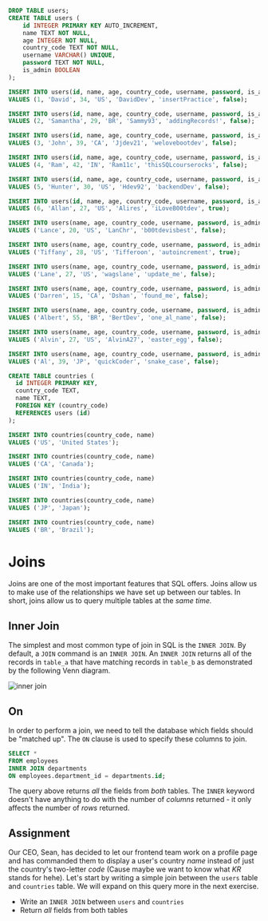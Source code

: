 ```sql
DROP TABLE users;
CREATE TABLE users (
    id INTEGER PRIMARY KEY AUTO_INCREMENT,
    name TEXT NOT NULL,
    age INTEGER NOT NULL,
    country_code TEXT NOT NULL,
    username VARCHAR() UNIQUE,
    password TEXT NOT NULL,
    is_admin BOOLEAN
);

INSERT INTO users(id, name, age, country_code, username, password, is_admin)
VALUES (1, 'David', 34, 'US', 'DavidDev', 'insertPractice', false);

INSERT INTO users(id, name, age, country_code, username, password, is_admin)
VALUES (2, 'Samantha', 29, 'BR', 'Sammy93', 'addingRecords!', false);

INSERT INTO users(id, name, age, country_code, username, password, is_admin)
VALUES (3, 'John', 39, 'CA', 'Jjdev21', 'welovebootdev', false);

INSERT INTO users(id, name, age, country_code, username, password, is_admin)
VALUES (4, 'Ram', 42, 'IN', 'Ram11c', 'thisSQLcourserocks', false);

INSERT INTO users(id, name, age, country_code, username, password, is_admin)
VALUES (5, 'Hunter', 30, 'US', 'Hdev92', 'backendDev', false);

INSERT INTO users(id, name, age, country_code, username, password, is_admin)
VALUES (6, 'Allan', 27, 'US', 'Alires', 'iLoveB00tdev', true);

INSERT INTO users(name, age, country_code, username, password, is_admin)
VALUES ('Lance', 20, 'US', 'LanChr', 'b00tdevisbest', false);

INSERT INTO users(name, age, country_code, username, password, is_admin)
VALUES ('Tiffany', 28, 'US', 'Tifferoon', 'autoincrement', true);

INSERT INTO users(name, age, country_code, username, password, is_admin)
VALUES ('Lane', 27, 'US', 'wagslane', 'update_me', false);

INSERT INTO users(name, age, country_code, username, password, is_admin)
VALUES ('Darren', 15, 'CA', 'Dshan', 'found_me', false);

INSERT INTO users(name, age, country_code, username, password, is_admin)
VALUES ('Albert', 55, 'BR', 'BertDev', 'one_al_name', false);

INSERT INTO users(name, age, country_code, username, password, is_admin)
VALUES ('Alvin', 27, 'US', 'AlvinA27', 'easter_egg', false);

INSERT INTO users(name, age, country_code, username, password, is_admin)
VALUES ('Al', 39, 'JP', 'quickCoder', 'snake_case', false);

CREATE TABLE countries (
  id INTEGER PRIMARY KEY,
  country_code TEXT,
  name TEXT,
  FOREIGN KEY (country_code)
  REFERENCES users (id)
);

INSERT INTO countries(country_code, name)
VALUES ('US', 'United States');

INSERT INTO countries(country_code, name)
VALUES ('CA', 'Canada');

INSERT INTO countries(country_code, name)
VALUES ('IN', 'India');

INSERT INTO countries(country_code, name)
VALUES ('JP', 'Japan');

INSERT INTO countries(country_code, name)
VALUES ('BR', 'Brazil');
```

# Joins

Joins are one of the most important features that SQL offers. Joins allow us to make use of the relationships we have set up between our tables. In short, joins allow us to query multiple tables at the *same time.*

## Inner Join

The simplest and most common type of join in SQL is the `INNER JOIN`. By default, a `JOIN` command is an `INNER JOIN`. An `INNER JOIN` returns all of the records in `table_a` that have matching records in `table_b` as demonstrated by the following Venn diagram.

![inner join](https://i.imgur.com/wgxAmhA.png)

## On

In order to perform a join, we need to tell the database which fields should be "matched up". The  `ON` clause is used to specify these columns to join.

```SQL
SELECT *
FROM employees
INNER JOIN departments
ON employees.department_id = departments.id;
```

The query above returns *all* the fields from *both* tables. The `INNER` keyword doesn't have anything to do with the number of *columns* returned - it only affects the number of *rows* returned.

## Assignment

Our CEO, Sean, has decided to let our frontend team work on a profile page and has commanded them to display a user's country *name* instead of just the country's two-letter *code* (Cause maybe we want to know what *KR* stands for hehe). Let's start by writing a simple join between the `users` table and `countries` table. We will expand on this query more in the next exercise.

* Write an `INNER JOIN` between `users` and `countries`
* Return *all* fields from both tables
